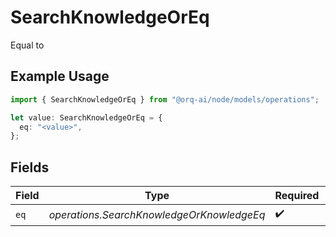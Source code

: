# SearchKnowledgeOrEq

Equal to

## Example Usage

```typescript
import { SearchKnowledgeOrEq } from "@orq-ai/node/models/operations";

let value: SearchKnowledgeOrEq = {
  eq: "<value>",
};
```

## Fields

| Field                                     | Type                                      | Required                                  | Description                               |
| ----------------------------------------- | ----------------------------------------- | ----------------------------------------- | ----------------------------------------- |
| `eq`                                      | *operations.SearchKnowledgeOrKnowledgeEq* | :heavy_check_mark:                        | N/A                                       |